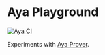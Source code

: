 # Aya Playground

[![Aya CI](https://github.com/utensil/formal-land/actions/workflows/aya.yml/badge.svg)](https://github.com/utensil/formal-land/actions/workflows/aya.yml)

Experiments with [Aya Prover](https://www.aya-prover.org/).